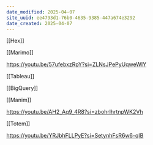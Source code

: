 ```yaml
---
date_modified: 2025-04-07
site_uuid: ee4793d1-76b0-4635-9385-447a674e3292
date_created: 2025-04-07
---
```


[[Hex]]

[[Marimo]]

https://youtu.be/57ufebxzRpY?si=ZLNsJPePyUqweWIY

[[Tableau]]

[[BigQuery]]

[[Manim]]

https://youtu.be/AH2_Aq9_4R8?si=zbohrlhrtnpWK2Vh

[[Totem]]

https://youtu.be/YRJbhFLLPyE?si=SetynhFsR6w6-qIB